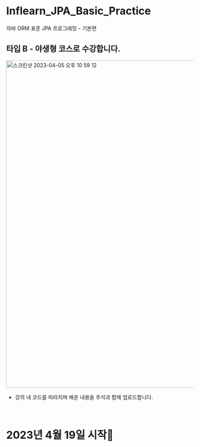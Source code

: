 # Inflearn_JPA_Basic_Practice
자바 ORM 표준 JPA 프로그래밍 - 기본편

## 타입 B - 야생형 코스로 수강합니다.
<img width="878" alt="스크린샷 2023-04-05 오후 10 59 12" src="https://user-images.githubusercontent.com/66135897/230103879-0abafe0b-c2a0-45dd-9405-d76c911a642c.png">

- 강의 내 코드를 따라치며 배운 내용을 주석과 함께 업로드합니다.

<br>

# 2023년 4월 19일 시작👊
